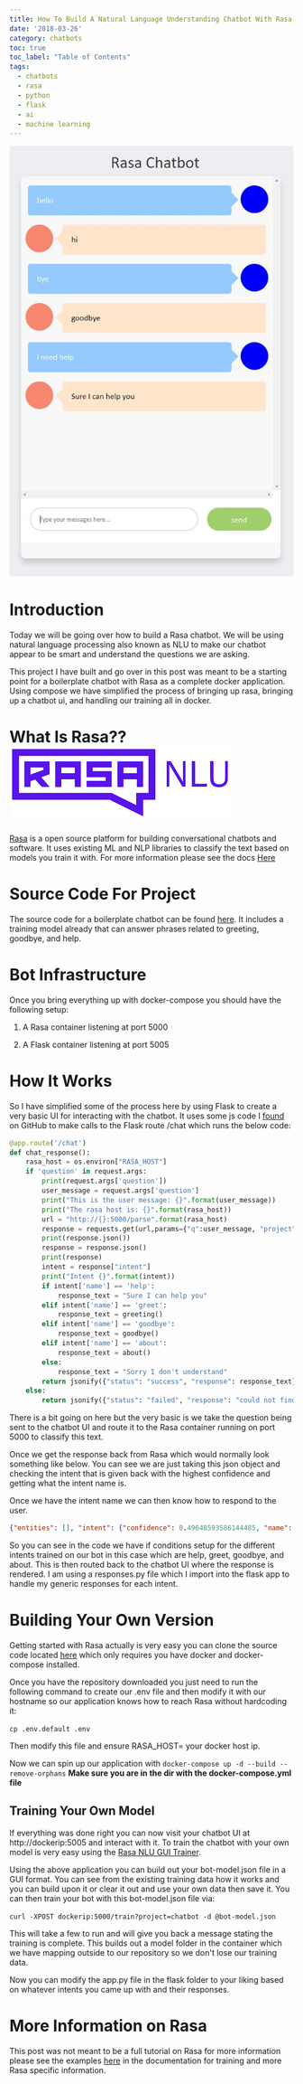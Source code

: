 ```yaml
---
title: How To Build A Natural Language Understanding Chatbot With Rasa NLU
date: '2018-03-26'
category: chatbots
toc: true
toc_label: "Table of Contents"
tags:
  - chatbots
  - rasa
  - python
  - flask
  - ai
  - machine learning
---
```

![Chatbot Screenshot](/assets/images/rasa_chatbot.JPG)


# Introduction
Today we will be going over how to build a Rasa chatbot.  We will be using natural language processing also known as NLU to make our chatbot appear to be smart and understand the questions we are asking.

This project I have built and go over in this post was meant to be a starting point for a boilerplate chatbot with Rasa as a complete docker application.  Using compose we have simplified the process of bringing up rasa, bringing up a chatbot ui, and handling our training all in docker.

# What Is Rasa??  ![Rasa Logo](/assets/images/rasa_logo.jpg)
[Rasa](https://rasa.ai) is a open source platform for building conversational chatbots and software.  It uses existing ML and NLP libraries to classify the text based on models you train it with.  For more information please see the docs [Here](https://nlu.rasa.com/installation.html)

# Source Code For Project
The source code for a boilerplate chatbot can be found [here](https://github.com/lackeyai/rasa_chatbot).  It includes a training model already that can answer phrases related to greeting, goodbye, and help.

# Bot Infrastructure
Once you bring everything up with docker-compose you should have the following setup:

1. A Rasa container listening at port 5000

2. A Flask container listening at port 5005

# How It Works
So I have simplified some of the process here by using Flask to create a very basic UI for interacting with the chatbot.  It uses some js code I [found](https://github.com/lkamat/startbot/blob/master/static/js/bind.js) on GitHub to make calls to the Flask route /chat which runs the below code:

```python
@app.route('/chat')
def chat_response():
    rasa_host = os.environ["RASA_HOST"]
    if 'question' in request.args:
        print(request.args['question'])
        user_message = request.args['question']
        print("This is the user message: {}".format(user_message))
        print("The rasa host is: {}".format(rasa_host))
        url = "http://{}:5000/parse".format(rasa_host)
        response = requests.get(url,params={"q":user_message, "project": "chatbot"})
        print(response.json())
        response = response.json()
        print(response)
        intent = response["intent"]
        print("Intent {}".format(intent))
        if intent['name'] == 'help':
            response_text = "Sure I can help you"
        elif intent['name'] == 'greet':
            response_text = greeting()
        elif intent['name'] == 'goodbye':
            response_text = goodbye()
        elif intent['name'] == 'about':
            response_text = about()
        else:
            response_text = "Sorry I don't understand"
        return jsonify({"status": "success", "response": response_text})
    else:
        return jsonify({"status": "failed", "response": "could not find question"})
```

There is a bit going on here but the very basic is we take the question being sent to the chatbot UI and route it to the Rasa container running on port 5000 to classify this text.

Once we get the response back from Rasa which would normally look something like below.  You can see we are just taking this json object and checking the intent that is given back with the highest confidence and getting what the intent name is.

Once we have the intent name we can then know how to respond to the user.

```json
{"entities": [], "intent": {"confidence": 0.49648593586144485, "name": "help"}, "text": "Can I get some help", "intent_ranking": [{"confidence": 0.49648593586144485, "name": "help"}, {"confidence": 0.20108462813313294, "name": "affirm"}, {"confidence": 0.1540658365493932, "name": "greet"}, {"confidence": 0.14836359945602867, "name": "goodbye"}]}
```

So you can see in the code we have if conditions setup for the different intents trained on our bot in this case which are help, greet, goodbye, and about.  This is then routed back to the chatbot UI where the response is rendered.  I am using a responses.py file which I import into the flask app to handle my generic responses for each intent.

# Building Your Own Version
Getting started with Rasa actually is very easy you can clone the source code located [here](https://github.com/lackeyai/rasa_chatbot) which only requires you have docker and docker-compose installed.

Once you have the repository downloaded you just need to run the following command to create our .env file and then modify it with our hostname so our application knows how to reach Rasa without hardcoding it:

`cp .env.default .env`

Then modify this file and ensure RASA_HOST=
 your docker host ip.

Now we can spin up our application with `docker-compose up -d --build --remove-orphans`  **Make sure you are in the dir with the docker-compose.yml file**

## Training Your Own Model
If everything was done right you can now visit your chatbot UI at http://dockerip:5005 and interact with it.  To train the chatbot with your own model is very easy using the [Rasa NLU GUI Trainer](https://rasahq.github.io/rasa-nlu-trainer/).

Using the above application you can build out your bot-model.json file in a GUI format.  You can see from the existing training data how it works and you can build upon it or clear it out and use your own data then save it.  You can then train your bot with this bot-model.json file via:

`curl -XPOST dockerip:5000/train?project=chatbot -d @bot-model.json`

This will take a few to run and will give you back a message stating the training is complete.  This builds out a model folder in the container which we have mapping outside to our repository so we don't lose our training data.

Now you can modify the app.py file in the flask folder to your liking based on whatever intents you came up with and their responses.

# More Information on Rasa
This post was not meant to be a full tutorial on Rasa for more information please see the examples [here](https://nlu.rasa.com/tutorial.html) in the documentation for training and more Rasa specific information.
